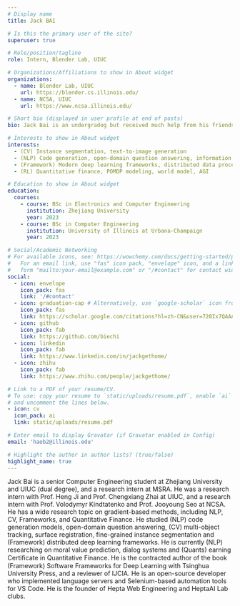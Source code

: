 ```yaml
---
# Display name
title: Jack BAI

# Is this the primary user of the site?
superuser: true

# Role/position/tagline
role: Intern, Blender Lab, UIUC

# Organizations/Affiliations to show in About widget
organizations:
  - name: Blender Lab, UIUC
    url: https://blender.cs.illinois.edu/
  - name: NCSA, UIUC
    url: https://www.ncsa.illinois.edu/

# Short bio (displayed in user profile at end of posts)
bio: Jack Bai is an undergradog but received much help from his friends and professors. He is very thankful for all those who helped him with his research and engineering works.

# Interests to show in About widget
interests:
  - (CV) Instance segmentation, text-to-image generation
  - (NLP) Code generation, open-domain question answering, information extraction
  - (Framework) Modern deep learning frameworks, distributed data processing frameworks
  - (RL) Quantitative finance, POMDP modeling, world model, AGI

# Education to show in About widget
education:
  courses:
    - course: BSc in Electronics and Computer Engineering
      institution: Zhejiang University
      year: 2023
    - course: BSc in Computer Engineering
      institution: University of Illinois at Urbana-Champaign
      year: 2023

# Social/Academic Networking
# For available icons, see: https://wowchemy.com/docs/getting-started/page-builder/#icons
#   For an email link, use "fas" icon pack, "envelope" icon, and a link in the
#   form "mailto:your-email@example.com" or "/#contact" for contact widget.
social:
  - icon: envelope
    icon_pack: fas
    link: '/#contact'
  - icon: graduation-cap # Alternatively, use `google-scholar` icon from `ai` icon pack
    icon_pack: fas
    link: https://scholar.google.com/citations?hl=zh-CN&user=720Ix7QAAAAJ
  - icon: github
    icon_pack: fab
    link: https://github.com/biechi
  - icon: linkedin
    icon_pack: fab
    link: https://www.linkedin.com/in/jackgethome/
  - icon: zhihu
    icon_pack: fab
    link: https://www.zhihu.com/people/jackgethome/

# Link to a PDF of your resume/CV.
# To use: copy your resume to `static/uploads/resume.pdf`, enable `ai` icons in `params.toml`,
# and uncomment the lines below.
- icon: cv
  icon_pack: ai
  link: static/uploads/resume.pdf

# Enter email to display Gravatar (if Gravatar enabled in Config)
email: 'haob2@illinois.edu'

# Highlight the author in author lists? (true/false)
highlight_name: true
---
```


Jack Bai is a senior Computer Engineering student at Zhejiang University and UIUC (dual degree), and a research intern at MSRA. He was a research intern with Prof. Heng Ji and Prof. Chengxiang Zhai at UIUC, and a research intern with Prof. Volodymyr Kindtatenko and Prof. Jooyoung Seo at NCSA. He has a wide research topic on gradient-based methods, including NLP, CV, Frameworks, and Quantitative Finance. He studied (NLP) code generation models, open-domain question answering, (CV) multi-object tracking, surface registration, fine-grained instance segmentation and (Framework) distributed deep learning frameworks. He is currently (NLP) researching on moral value prediction, dialog systems and (Quants) earning Certiﬁcate in Quantitative Finance. He is the contracted author of the book (Framework) Software Frameworks for Deep Learning with Tsinghua University Press, and a reviewer of IJCIA. He is an open-source developer who implemented language servers and Selenium-based automation tools for VS Code. He is the founder of Hepta Web Engineering and HeptaAI Lab clubs.

<!-- {{< icon name="download" pack="fas" >}} Download my {{< staticref "uploads/demo_resume.pdf" "newtab" >}}resumé{{< /staticref >}}. -->
